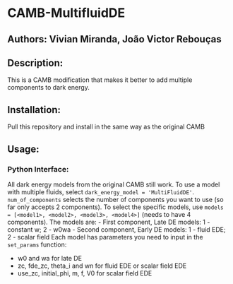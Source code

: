 # CAMB-MultifluidDE
## Authors: Vivian Miranda, João Victor Rebouças
## Description:
This is a CAMB modification that makes it better to add multiple components to dark energy.
## Installation:
Pull this repository and install in the same way as the original CAMB
## Usage:
### Python Interface:
All dark energy models from the original CAMB still work. To use a model with multiple fluids, select `dark_energy_model = 'MultiFluidDE'`. `num_of_components` selects the number of components you want to use (so far only accepts 2 components). To select the specific models, use `models = [<model1>, <model2>, <model3>, <model4>]` (needs to have 4 components). The models are:
	- First component, Late DE models: 1 - constant w; 2 - w0wa
	- Second component, Early DE models: 1 - fluid EDE; 2 - scalar field
Each model has parameters you need to input in the `set_params` function:
 - w0 and wa for late DE
 - zc, fde_zc, theta_i and wn for fluid EDE or scalar field EDE
 - use_zc, initial_phi, m, f, V0 for scalar field EDE